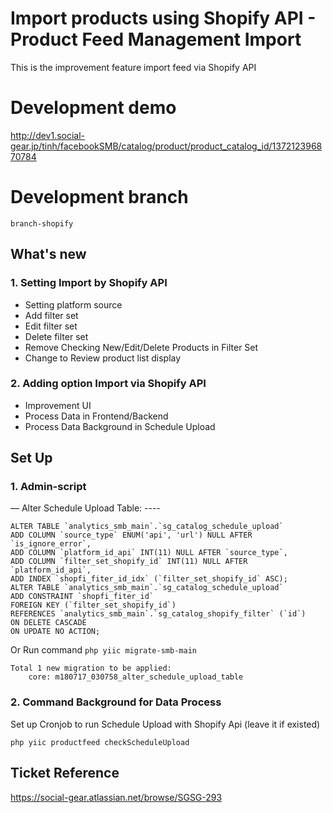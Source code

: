 # Import products using Shopify API - Product Feed Management Import
This is the improvement feature import feed via Shopify API

# Development demo
http://dev1.social-gear.jp/tinh/facebookSMB/catalog/product/product_catalog_id/137212396870784

# Development branch 
`branch-shopify`

## What's new

### 1. Setting Import by Shopify API
* Setting platform source
* Add filter set
* Edit filter set
* Delete filter set
* Remove Checking New/Edit/Delete Products in Filter Set
* Change to Review product list display

### 2. Adding option Import via Shopify API
- Improvement UI
- Process Data in Frontend/Backend
- Process Data Background in Schedule Upload 


## Set Up

### 1. Admin-script
— Alter Schedule Upload Table: ----
```
ALTER TABLE `analytics_smb_main`.`sg_catalog_schedule_upload` 
ADD COLUMN `source_type` ENUM('api', 'url') NULL AFTER `is_ignore_error`,
ADD COLUMN `platform_id_api` INT(11) NULL AFTER `source_type`,
ADD COLUMN `filter_set_shopify_id` INT(11) NULL AFTER `platform_id_api`,
ADD INDEX `shopfi_fiter_id_idx` (`filter_set_shopify_id` ASC);
ALTER TABLE `analytics_smb_main`.`sg_catalog_schedule_upload` 
ADD CONSTRAINT `shopfi_fiter_id`
FOREIGN KEY (`filter_set_shopify_id`)
REFERENCES `analytics_smb_main`.`sg_catalog_shopify_filter` (`id`)
ON DELETE CASCADE
ON UPDATE NO ACTION;
```
Or Run command `php yiic migrate-smb-main`
```
Total 1 new migration to be applied:
    core: m180717_030758_alter_schedule_upload_table
```
	
### 2. Command Background for Data Process

Set up Cronjob to run Schedule Upload with Shopify Api (leave it if existed)

```
php yiic productfeed checkScheduleUpload
```
## Ticket Reference
https://social-gear.atlassian.net/browse/SGSG-293
